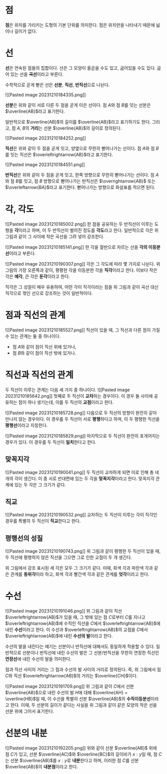 # 점
**점**은 위치를 가리키는 도형의 기본 단위를 의미한다. 점은 위치만을 나타내기 때문에 넓이나 길이가 없다.
# 선
**선**은 연속된 점들의 집합이다. 선은 그 모양이 올곧을 수도 있고, 굽어있을 수도 있다. 굽어 있는 선을 **곡선**이라고 부른다.

수학적으로 곧게 뻗은 선은 **선분**, **직선**, **반직선**으로 나뉜다.

![[Pasted image 20231210184335.png]]

**선분**은 위와 같이 서로 다른 두 점을 곧게 이은 선이다. 점 $A$와 점 $B$를 잇는 선분은 $\overline{AB}$라고 표기한다.

일반적으로 $\overline{AB}$의 길이를 $\overline{AB}$라고 표기하기도 한다. 그리고, 점 $A$, $B$의 **거리**는 선분 $\overline{AB}$의 길이로 정의된다.

![[Pasted image 20231210184252.png]]

**직선**은 위와 같이 두 점을 곧게 잇고, 양옆으로 무한히 뻗어나가는 선이다. 점 $A$와 점 $B$를 잇는 직선은 $\overleftrightarrow{AB}$라고 표기한다.

![[Pasted image 20231210184551.png]]

**반직선**은 위와 같이 두 점을 곧게 잇고, 한쪽 방향으로 무한히 뻗어나가는 선이다. 점 $A$와 점 $B$를 잇고, 점 $B$ 방향으로 뻗어나가는 반직선은 $\overrightarrow{AB}$ 또는 $\overleftarrow{BA}$라고 표기한다. 뻗어나가는 방향으로 화살표를 적으면 된다.
# 각, 각도
![[Pasted image 20231210185002.png]]
한 점을 공유하는 두 반직선이 이루는 도형을 **각**이라고 하며, 이 두 반직선이 벌어진 정도를 **각도**라고 한다. 일반적으로 각은 위 그림과 같이 그 사이에 작은 곡선을 그려 넣어 강조한다.

![[Pasted image 20231210185141.png]]
한 각을 절반으로 자르는 선을 **각의 이등분선**이라고 부른다.

![[Pasted image 20231210190307.png]]
각은 그 각도에 따라 몇 가지로 나뉜다. 위 그림의 가장 오른쪽과 같이, 평평한 각을 이등분한 각을 **직각**이라고 한다. 이보다 작은 각은 **예각**, 큰 각은 **둔각**이라고 한다.

직각은 그 성질이 매우 유용하여, 어떤 각이 직각이라는 점을 위 그림과 같이 곡선 대신 직각으로 꺾인 선으로 강조하는 것이 일반적이다.
# 점과 직선의 관계
![[Pasted image 20231210185527.png]]
직선이 있을 때, 그 직선과 다른 점이 가질 수 있는 관계는 둘 중 하나이다.
- 점 $A$와 같이 점이 직선 위에 있거나,
- 점 $B$와 같이 점이 직선 밖에 있거나.
# 직선과 직선의 관계
두 직선이 이루는 관계는 다음 세 가지 중 하나이다.
![[Pasted image 20231210185642.png]]
첫째로 두 직선이 **교차**하는 경우이다. 이 경우 둘 사이에 공유하는 점이 하나 생기는데, 이를 두 직선의 **교점**이라고 한다.

![[Pasted image 20231210185728.png]]
다음으로 두 직선의 방향이 완전히 같아 만나지 않는 경우이다. 이 경우를 두 직선이 서로 **평행**하다고 하며, 이 두 평행한 직선을 **평행선**이라고 지칭한다.

![[Pasted image 20231210185829.png]]
마지막으로 두 직선이 완전히 포개어지는 경우가 있다. 이 경우를 두 직선이 **일치**한다고 한다.
## 맞꼭지각
![[Pasted image 20231210190041.png]]
두 직선이 교차하게 되면 이로 인해 총 네 개의 각이 생긴다. 이 중 서로 반대편에 있는 두 각을 **맞꼭지각**이라고 한다. 맞꼭지각 관계에 있는 두 각은 그 크기가 같다.
## 직교
![[Pasted image 20231210190532.png]]
교차하는 두 직선이 이루는 각이 직각인 경우를 특별히 두 직선이 **직교**한다고 한다.
## 평행선의 성질
![[Pasted image 20231210190743.png]]
위 그림과 같이 평행한 두 직선이 있을 때, 두 직선에 평행하지 않은 직선을 그으면 그로 인한 교점이 두 개 생긴다.

위 그림에서 강조 표시된 세 각은 모두 그 크기가 같다. 이때, 회색 각과 파란색 각과 같은 관계를 **동위각**이라 하고, 회색 각과 빨간색 각과 같은 관계를 **엇각**이라고 한다.
# 수선
![[Pasted image 20231210191046.png]]
위 그림과 같이 직선 $\overleftrightarrow{AB}$가 있을 때, 그 밖에 있는 점 $C$로부터 $C$를 지나고 $\overleftrightarrow{AB}$에 수직인 직선을 $C$에서 $\overleftrightarrow{AB}$에 내린 **수선**이라고 한다. 이 수선과 $\overleftrightarrow{AB}$의 교점을 $C$에서 $\overleftrightarrow{AB}$에 내린 **수선의 발**이라고 한다.

수선의 발을 내린다는 얘기는 선분이나 반직선에 대해서도 동일하게 적용할 수 있다. 일반적으로 선분이나 반직선에 내린 수선의 발은 그 선분/반직선을 무한히 연장한 직선인 **연장선**에 내린 수선의 발을 의미한다.

점과 직선 사이의 거리는 그 점과 수선의 발 사이의 거리로 정의된다. 즉, 위 그림에서 점 $C$와 직선 $\overleftrightarrow{AB}$의 거리는 $\overline{CH}$이다.

![[Pasted image 20231210191709.png]]
위 그림과 같이 $C$에서 선분 $\overline{AB}$으로 내린 수선의 발 $H$에 대해 $\overline{AH} = \overline{HB}$일 때, 이 수선을 특별히 선분 $\overline{AB}$의 **수직이등분선**이라고 한다. 이때, 두 선분의 길이가 같다는 사실을 위 그림과 같이 같은 모양의 작은 선을 선분 위에 그어서 표기한다.
# 선분의 내분
![[Pasted image 20231210192205.png]]
위와 같이 선분 $\overline{AB}$ 위에 점 $C$가 있고, 선분 $\overline{AC}$와 $\overline{BC}$의 길이비가 $x:y$일 때, 점 $C$는 선분 $\overline{AB}$를 $x:y$로 **내분**한다고 하며, 이러한 점 $C$를 선분 $\overline{AB}$의 **내분점**이라고 한다.